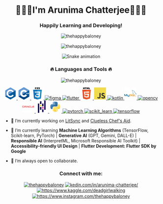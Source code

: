 <h1 align="center"> 👩🏾‍💻I'm Arunima Chatterjee👩🏾‍💻 </h1>
<h3 align="center">Happily Learning and Developing!</h3>

<p align="center"><img src="https://komarev.com/ghpvc/?username=thehappybaloney&label=Profile%20views&color=873260&style=flat" alt="thehappybaloney" /></p>

<p align="center"><img align="center" src="https://github-readme-streak-stats.herokuapp.com/?user=thehappybaloney&" alt="thehappybaloney" /></p>

<p align="center"><img align="center" src="https://raw.githubusercontent.com/thehappybaloney/thehappybaloney/output/snake.svg" alt="Snake animation" /></p>

<h3 align="center"> 🔥 Languages and Tools 🔥 </h3>

<p align="center"><img align="center" src="https://github-readme-stats.vercel.app/api/top-langs?username=thehappybaloney&show_icons=true&locale=en&layout=compact" alt="thehappybaloney" /></p>

<p align="center"> <a href="https://www.cprogramming.com/" target="_blank" rel="noreferrer"> <img src="https://raw.githubusercontent.com/devicons/devicon/master/icons/c/c-original.svg" alt="c" width="40" height="40"/> </a> <a href="https://www.w3schools.com/cpp/" target="_blank" rel="noreferrer"> <img src="https://raw.githubusercontent.com/devicons/devicon/master/icons/cplusplus/cplusplus-original.svg" alt="cplusplus" width="40" height="40"/> </a> <a href="https://www.w3schools.com/css/" target="_blank" rel="noreferrer"> <img src="https://raw.githubusercontent.com/devicons/devicon/master/icons/css3/css3-original-wordmark.svg" alt="css3" width="40" height="40"/> </a> <a href="https://www.figma.com/" target="_blank" rel="noreferrer"> <img src="https://www.vectorlogo.zone/logos/figma/figma-icon.svg" alt="figma" width="40" height="40"/> </a> <a href="https://flutter.dev" target="_blank" rel="noreferrer"> <img src="https://www.vectorlogo.zone/logos/flutterio/flutterio-icon.svg" alt="flutter" width="40" height="40"/> </a> <a href="https://www.w3.org/html/" target="_blank" rel="noreferrer"> <img src="https://raw.githubusercontent.com/devicons/devicon/master/icons/html5/html5-original-wordmark.svg" alt="html5" width="40" height="40"/> </a> <a href="https://developer.mozilla.org/en-US/docs/Web/JavaScript" target="_blank" rel="noreferrer"> <img src="https://raw.githubusercontent.com/devicons/devicon/master/icons/javascript/javascript-original.svg" alt="javascript" width="40" height="40"/> </a> <a href="https://kotlinlang.org" target="_blank" rel="noreferrer"> <img src="https://www.vectorlogo.zone/logos/kotlinlang/kotlinlang-icon.svg" alt="kotlin" width="40" height="40"/> </a> <a href="https://www.mysql.com/" target="_blank" rel="noreferrer"> <img src="https://raw.githubusercontent.com/devicons/devicon/master/icons/mysql/mysql-original-wordmark.svg" alt="mysql" width="40" height="40"/> </a> <a href="https://opencv.org/" target="_blank" rel="noreferrer"> <img src="https://www.vectorlogo.zone/logos/opencv/opencv-icon.svg" alt="opencv" width="40" height="40"/> </a> <a href="https://www.oracle.com/" target="_blank" rel="noreferrer"> <img src="https://raw.githubusercontent.com/devicons/devicon/master/icons/oracle/oracle-original.svg" alt="oracle" width="40" height="40"/> </a> <a href="https://pandas.pydata.org/" target="_blank" rel="noreferrer"> <img src="https://raw.githubusercontent.com/devicons/devicon/2ae2a900d2f041da66e950e4d48052658d850630/icons/pandas/pandas-original.svg" alt="pandas" width="40" height="40"/> </a> <a href="https://www.python.org" target="_blank" rel="noreferrer"> <img src="https://raw.githubusercontent.com/devicons/devicon/master/icons/python/python-original.svg" alt="python" width="40" height="40"/> </a> <a href="https://pytorch.org/" target="_blank" rel="noreferrer"> <img src="https://www.vectorlogo.zone/logos/pytorch/pytorch-icon.svg" alt="pytorch" width="40" height="40"/> </a> <a href="https://scikit-learn.org/" target="_blank" rel="noreferrer"> <img src="https://upload.wikimedia.org/wikipedia/commons/0/05/Scikit_learn_logo_small.svg" alt="scikit_learn" width="40" height="40"/> </a> <a href="https://www.tensorflow.org" target="_blank" rel="noreferrer"> <img src="https://www.vectorlogo.zone/logos/tensorflow/tensorflow-icon.svg" alt="tensorflow" width="40" height="40"/> </a> </p>

- 🔭 I’m currently working on [LitSync](https://github.com/TheHappyBaloney/SKEPSIS_snu_flipbook/releases/tag/v1.0.0-alpha) and [Clueless Chef's Aid](https://github.com/TheHappyBaloney/Clueless-Chef-Aid).

- 🌱 I’m currently learning **Machine Learning Algorithms** (TensorFlow, Scikit-learn, PyTorch) | **Generative AI** (GPT, Gemini, DALL-E) | **Responsible AI** (InterpretML, Microsoft Responsible AI Toolkit) | **Accessibility-friendly UI Design** | **Flutter Development: Flutter SDK by Google**

- 👯 I’m always open to collaborate.

<h3 align="center">Connect with me:</h3>
<p align="center">
<a href="https://twitter.com/thehappybaloney" target="blank"><img align="center" src="https://raw.githubusercontent.com/rahuldkjain/github-profile-readme-generator/master/src/images/icons/Social/twitter.svg" alt="thehappybaloney" height="30" width="40" /></a>
<a href="https://www.linkedin.com/in/arunima-chatterjee/" target="blank"><img align="center" src="https://raw.githubusercontent.com/rahuldkjain/github-profile-readme-generator/master/src/images/icons/Social/linked-in-alt.svg" alt="kedin.com/in/arunima-chatterjee/" height="30" width="40" /></a>
<a href="https://kaggle.com/https://www.kaggle.com/deadgirlwalking" target="blank"><img align="center" src="https://raw.githubusercontent.com/rahuldkjain/github-profile-readme-generator/master/src/images/icons/Social/kaggle.svg" alt="https://www.kaggle.com/deadgirlwalking" height="30" width="40" /></a>
<a href="https://instagram.com/https://www.instagram.com/thehappybaloney" target="blank"><img align="center" src="https://raw.githubusercontent.com/rahuldkjain/github-profile-readme-generator/master/src/images/icons/Social/instagram.svg" alt="https://www.instagram.com/thehappybaloney" height="30" width="40" /></a>
</p>
